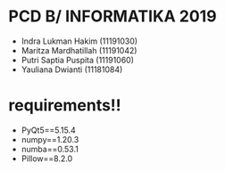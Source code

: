 # PCD B/ INFORMATIKA 2019

* Indra Lukman Hakim (11191030)
* Maritza Mardhatillah (11191042)
* Putri Saptia Puspita (11191060)
* Yauliana Dwianti (11181084)



# requirements!!
* PyQt5==5.15.4
* numpy==1.20.3
* numba==0.53.1
* Pillow==8.2.0
